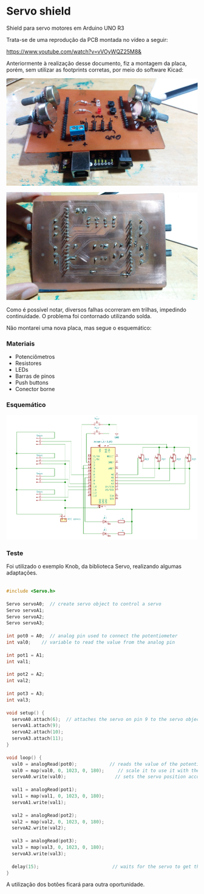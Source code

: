# Servo shield
Shield para servo motores em Arduino UNO R3

Trata-se de uma reprodução da PCB montada no vídeo a seguir: 

https://www.youtube.com/watch?v=vVOyWQZ25M8&

Anteriormente à realização desse documento, fiz a montagem da placa, porém, sem utilizar as footprints corretas, por meio do  software Kicad:

![](images/placa.jpg)

![](images/placa_verso.jpg)

Como é possível notar, diversos falhas ocorreram em trilhas, impedindo continuidade. O problema foi contornado utilizando solda.

Não montarei uma nova placa, mas segue o esquemático:

<h3>Materiais</h3>

- Potenciômetros
- Resistores
- LEDs
- Barras de pinos
- Push buttons
- Conector borne


<h3>Esquemático</h3>

![](images/esquematico.png)


<h3>Teste</h3>

Foi utilizado o exemplo Knob, da biblioteca Servo, realizando algumas adaptações. 


```c

#include <Servo.h>

Servo servoA0;  // create servo object to control a servo
Servo servoA1;
Servo servoA2;
Servo servoA3;

int pot0 = A0;  // analog pin used to connect the potentiometer
int val0;    // variable to read the value from the analog pin

int pot1 = A1;  
int val1; 

int pot2 = A2;  
int val2; 

int pot3 = A3;  
int val3;
 
void setup() {
  servoA0.attach(6);  // attaches the servo on pin 9 to the servo object
  servoA1.attach(9);
  servoA2.attach(10);
  servoA3.attach(11);
}

void loop() {
  val0 = analogRead(pot0);            // reads the value of the potentiometer (value between 0 and 1023)
  val0 = map(val0, 0, 1023, 0, 180);     // scale it to use it with the servo (value between 0 and 180)
  servoA0.write(val0);                  // sets the servo position according to the scaled value
  
  val1 = analogRead(pot1);            
  val1 = map(val1, 0, 1023, 0, 180);     
  servoA1.write(val1);      

  val2 = analogRead(pot2);            
  val2 = map(val2, 0, 1023, 0, 180);     
  servoA2.write(val2);      

  val3 = analogRead(pot3);            
  val3 = map(val3, 0, 1023, 0, 180);     
  servoA3.write(val3);      
  
  delay(15);                           // waits for the servo to get there
}
```





A utilização dos botões ficará para outra oportunidade.
